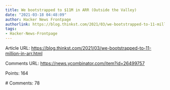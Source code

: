 ```yaml
---
title: We bootstrapped to $11M in ARR (Outside the Valley)
date: "2021-03-18 04:48:09"
author: Hacker News Frontpage
authorlink: https://blog.thinkst.com/2021/03/we-bootstrapped-to-11-million-in-arr.html
tags:
- Hacker-News-Frontpage
---
```


<p>Article URL: <a href="https://blog.thinkst.com/2021/03/we-bootstrapped-to-11-million-in-arr.html">https://blog.thinkst.com/2021/03/we-bootstrapped-to-11-million-in-arr.html</a></p>
<p>Comments URL: <a href="https://news.ycombinator.com/item?id=26499757">https://news.ycombinator.com/item?id=26499757</a></p>
<p>Points: 164</p>
<p># Comments: 78</p>
